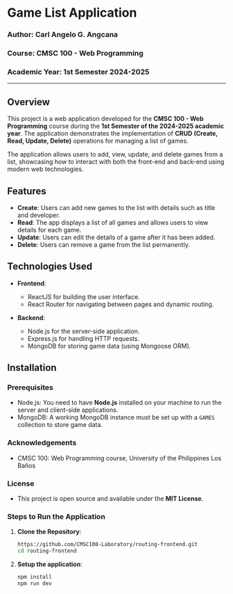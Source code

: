 # Game List Application

### Author: Carl Angelo G. Angcana  
### Course: CMSC 100 - Web Programming  
### Academic Year: 1st Semester 2024-2025  

---

## Overview

This project is a web application developed for the **CMSC 100 - Web Programming** course during the **1st Semester of the 2024-2025 academic year**. The application demonstrates the implementation of **CRUD (Create, Read, Update, Delete)** operations for managing a list of games.

The application allows users to add, view, update, and delete games from a list, showcasing how to interact with both the front-end and back-end using modern web technologies.

## Features

- **Create**: Users can add new games to the list with details such as title and developer.
- **Read**: The app displays a list of all games and allows users to view details for each game.
- **Update**: Users can edit the details of a game after it has been added.
- **Delete**: Users can remove a game from the list permanently.

## Technologies Used

- **Frontend**: 
  - ReactJS for building the user interface.
  - React Router for navigating between pages and dynamic routing.
  
- **Backend**: 
  - Node.js for the server-side application.
  - Express.js for handling HTTP requests.
  - MongoDB for storing game data (using Mongoose ORM).

## Installation

### Prerequisites

- Node.js: You need to have **Node.js** installed on your machine to run the server and client-side applications.
- MongoDB: A working MongoDB instance must be set up with a `GAMES` collection to store game data.

### Acknowledgements
- CMSC 100: Web Programming course, University of the Philippines Los Baños

### License
- This project is open source and available under the **MIT License**.

### Steps to Run the Application

1. **Clone the Repository**:

    ```bash
    https://github.com/CMSC100-Laboratory/routing-frontend.git
    cd routing-frontend

2. **Setup the application**:

    ```bash
    npm install
    npm run dev